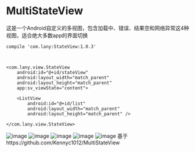 # MultiStateView
这是一个Android自定义的多视图，包含加载中、错误、结果空和网络异常这4种视图，适合绝大多数app的界面切换

    compile 'com.lany:StateView:1.0.3'



    <com.lany.view.StateView
        android:id="@+id/stateView"
        android:layout_width="match_parent"
        android:layout_height="match_parent"
        app:sv_viewState="content">
        
        <ListView
            android:id="@+id/list"
            android:layout_width="match_parent"
            android:layout_height="match_parent" />
    
    </com.lany.view.StateView>


![image](https://github.com/lany192/MultiStateView/raw/master/Screenshot/c.png)
![image](https://github.com/lany192/MultiStateView/raw/master/Screenshot/b.png)
![image](https://github.com/lany192/MultiStateView/raw/master/Screenshot/a.png)
![image](https://github.com/lany192/MultiStateView/raw/master/Screenshot/d.png)
![image](https://github.com/lany192/MultiStateView/raw/master/Screenshot/e.png)
基于https://github.com/Kennyc1012/MultiStateView
